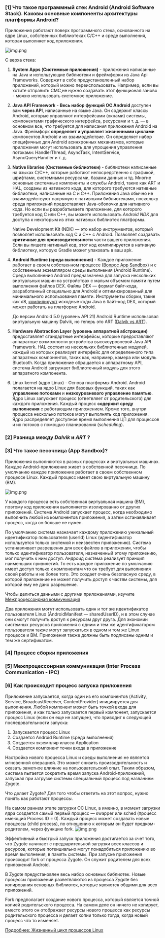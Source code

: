 ### [1] Что такое программный стек Android (Android Software Stack). Каковы основные компоненты архитектуры платформы Android?

Приложения работают поверх программного стека, основанного на ядре Linux, собственных библиотеках C/C++ и среде
выполнения, которая выполняет код приложения.

![img.png](img/AndroidSoftwareStack.png)

С верха стека:

1. **System Apps (Системные приложения)** - приложения написанные на Java и использующие библиотеки и фреймфорки из Java
   Api Frameworks. Содержит в себе предустановленный набор приложений, который можно переиспользовать. Например, если вы
   хотите отправить СМС,не нужно создавать этот функционал заново - можно использовать системное приложение.

2. **Java API Framework** -  **Весь набор функций ОС Android** доступен вам **через API**, написанные на языке Java. Он
   содержит классы Android, которые управляют интерфейсами (окнами) системы, компонентами графического интерфейса,
   ресурсами и т. д. — в основном все, что требуется для написания приложения Android на Java. Фреймфорк **определяет и
   управляет жизненными циклами** компонентов Android и их взаимодействие. Он определяет набор специфичных для Android
   асинхронных механизмов, которые приложения могут использовать для упрощения управления потоками: HandlerThread,
   AsyncTask, IntentService, AsyncQueryHandler и т. д.

3. **Native libraries (Системные библиотеки)** - библиотеки написанные на языках C/C++, которые работают непосредственно
   с графикой, шрифтами, системными ресурсами, базами данных и тд. Многие основные системные компоненты и службы
   Android, такие как ART и HAL, созданы из нативного кода, для которого требуются нативные библиотеки, написанные на C
   и C++. Приложения Java обычно не взаимодействуют напрямую с нативными библиотеками, поскольку среда приложений
   предоставляет Java-оболочки для нативного кода. Но если вы разрабатываете приложение, для которого требуется код C
   или C++, вы можете использовать _Android NDK_ для доступа к некоторым из этих нативных библиотек платформы.

   Native Development Kit (NDK) — это набор инструментов, который позволяет использовать код C и C++ с Android.
   Позволяет создавать **критичные для производительности** части вашего приложения. Если вы пишете нативный код, этот
   код компилируется в нативную библиотеку, которую Gradle может упаковать в ваш apk.

4. **Android Runtime (среда выполнения)** - Каждое приложение работает в своем собственном
   процессе ([Вопрос App Sandbox](#3----app-sandbox)) и с собственным экземпляром среды выполнения (Android Runtime).
   Среда выполнения Android предназначена для запуска нескольких виртуальных машин на устройствах с малым объемом памяти
   путем выполнения файлов DEX. Файлы DEX — формат байт-кода, разработанный специально для Android и оптимизированный
   для минимального использования памяти. Инструменты сборки, такие как d8, [компилируют](#4---) исходные коды Java в
   байт-код DEX, который может работать на платформе Android.

   До версии Android 5.0 (уровень API 21) Android Runtime использовал виртуальную машину Dalvik, но теперь это ART ([Dalvik vs ART](#2---dalvik--art-)).

5. **Hardware Abstraction Layer (уровень аппаратной абстракции)** предоставляет стандартные интерфейсы, которые
   предоставляют аппаратные возможности устройства высокоуровневой Java API Framework. HAL состоит из нескольких
   библиотечных модулей, каждый из которых реализует интерфейс для определенного типа аппаратных компонентов, таких как,
   например, камера или модуль Bluetooth. Когда приложение обращается к аппаратному API, система Android загружает
   библиотечный модуль для этого аппаратного компонента.

6. Linux kernel (ядро Linux) -  Основа платформы Android. Android полагается на ядро Linux для базовых функций,
   таких как **управление потоками** и **низкоуровневого управление памятью**. Ядро Linux запускает процесс (ответвляет от родительского) для каждого приложения. Каждый процесс
   **содержит среду выполнения** с работающим приложением. Кроме того, внутри процесса несколько потоков могут выполнять код приложения.
   Ядро распределяет доступное время выполнения ЦП для процессов и их потоков с помощью планирования (_scheduling_).

### [2] Разница между *Dalvik* и *ART* ?

### [3] Что такое песочница (App Sandbox)?

Приложения выполняются в разных процессах и виртуальных машинах.
Каждое Android-приложение живет в собственной песочнице. По умолчанию каждое приложение работает в своем собственном процессе Linux.
Каждый процесс имеет свою виртуальную машину (ВМ).

![img.png](img/sandbox.png)

У каждого процесса есть собственная виртуальная машина (ВМ), поэтому код приложения выполняется изолированно от других приложений. 
Система Android запускает процесс, когда необходимо выполнить любой из компонентов приложения, 
а затем останавливает процесс, когда он больше не нужен.

По умолчанию система назначает каждому приложению уникальный идентификатор пользователя (userId) Linux (идентификатор используется только системой и неизвестен приложению). 
Система устанавливает разрешения для всех файлов в приложении, чтобы только идентификатор пользователя, назначенный этому приложению, мог получить к ним доступ.
Андроид система реализует принцип наименьших привилегий. То есть каждое приложение по умолчанию имеет доступ только к компонентам
что он требует для выполнения своей работы и не более того. Это создает очень безопасную среду, в которой приложение не может получить доступ к частям
системы, для которой ему не дано разрешение.

Чтобы делиться данными с другими приложениями, изучите [Межпроцессонрная коммуникация](#5---inter-process-communication---ipc)

Два приложения могут использовать один и тот же идентификатор пользователя Linux (AndroidManifest — sharedUserID), и в этом случае они смогут получить доступ к ресурсам друг друга. 
Для экономии системных ресурсов приложения с одним и тем же идентификатором пользователя также могут запускаться в одном и том же Linux процессе и ВМ. 
Приложения также должны быть подписаны одним и тем же сертификатом.

### [4] Процесс сборки приложения


### [5] Межпроцессонрная коммуникация (Inter Process Communication - IPC)

### [6] Как происходит процесс запуска приложения
Приложение запускается, когда один из его компонентов (Activity, Service, BroadcastReceiver, ContentProvider) инициируется для выполнения. 
Любой компонент может быть точкой входа для приложения, и как только запускается первый компонент, запускается процесс Linux (если он еще не запущен), 
что приводит к следующей последовательности запуска:

1. Запускается процесс Linux
2. Создается Android Runtime (среда выполнения)
3. Создается экземпляр класса Application
4. Создается компонент точки входа в приложение

Настройка нового процесса Linux и среды выполнения не является мгновенной операцией. Это может снизить 
производительность и оказать заметное влияние на пользовательский опыт. Таким образом, система пытается 
сократить время запуска Android-приложений, запуская при загрузке системы специальный процесс под названием Zygote. 

Что делает Zygote? Для того чтобы ответить на этот вопрос, нужно понять как работают процессы.

На самом раннем этапе загрузки ОС Linux, а именно, в момент загрузки ядра создается самый первый процесс —
swapper или sched (процесс имеющий Process ID = 0). 
Каждый процесс может создавать новые процессы (child process), по отношению к которым он будет 
предком-родителем, через функцию fork.
![img.png](img/process_fork_2.png)

Эффективный и быстрый запуск приложения достигается за счет того, что Zygote начинает с предварительной загрузки 
всех классов и ресурсов, которые потенциально могут понадобиться приложению во время выполнения, в память системы.
При запуске приложения происходит fork от процесса Zygote. Он служит родителем для всех приложений Android.

В Zygote предустановлен весь набор основных библиотек. Новые процессы приложений разветвляются из процесса Zygote без копирования основных библиотек, которые являются общими для всех приложений.

Fork предполагает создание нового процесса, который является точной копией родительского процесса. На самом деле он ничего не копирует, вместо этого 
он отображает ресурсы нового процесса как ресурсы родительского процесса и делает копии только тогда, когда новый процесс что то изменяет.

[Подробнее: Жизненный цикл процессов Linux](https://www.okbsapr.ru/library/publications/kanner_2015_3/)
